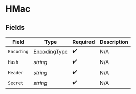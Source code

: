 # HMac


## Fields

| Field                             | Type                              | Required                          | Description                       |
| --------------------------------- | --------------------------------- | --------------------------------- | --------------------------------- |
| `Encoding`                        | [EncodingType](./encodingtype.md) | :heavy_check_mark:                | N/A                               |
| `Hash`                            | *string*                          | :heavy_check_mark:                | N/A                               |
| `Header`                          | *string*                          | :heavy_check_mark:                | N/A                               |
| `Secret`                          | *string*                          | :heavy_check_mark:                | N/A                               |